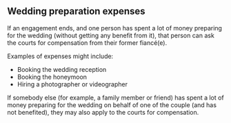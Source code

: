 ##  Wedding preparation expenses

If an engagement ends, and one person has spent a lot of money preparing for
the wedding (without getting any benefit from it), that person can ask the
courts for compensation from their former fiancé(e).

Examples of expenses might include:

  * Booking the wedding reception 
  * Booking the honeymoon 
  * Hiring a photographer or videographer 

If somebody else (for example, a family member or friend) has spent a lot of
money preparing for the wedding on behalf of one of the couple (and has not
benefited), they may also apply to the courts for compensation.
